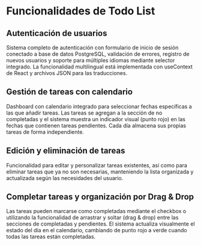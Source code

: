 # Funcionalidades de Todo List

## Autenticación de usuarios
Sistema completo de autenticación con formulario de inicio de sesión conectado a base de datos PostgreSQL, validación de errores, registro de nuevos usuarios y soporte para múltiples idiomas mediante selector integrado. La funcionalidad multilingual está implementada con useContext de React y archivos JSON para las traducciones.

## Gestión de tareas con calendario
Dashboard con calendario integrado para seleccionar fechas específicas a las que añadir tareas. Las tareas se agregan a la sección de no completadas y el sistema muestra un indicador visual (punto rojo) en las fechas que contienen tareas pendientes. Cada día almacena sus propias tareas de forma independiente.

## Edición y eliminación de tareas
Funcionalidad para editar y personalizar tareas existentes, así como para eliminar tareas que ya no son necesarias, manteniendo la lista organizada y actualizada según las necesidades del usuario.

## Completar tareas y organización por Drag & Drop
Las tareas pueden marcarse como completadas mediante el checkbox o utilizando la funcionalidad de arrastrar y soltar (drag & drop) entre las secciones de completadas y pendientes. El sistema actualiza visualmente el estado del día en el calendario, cambiando de punto rojo a verde cuando todas las tareas están completadas. 